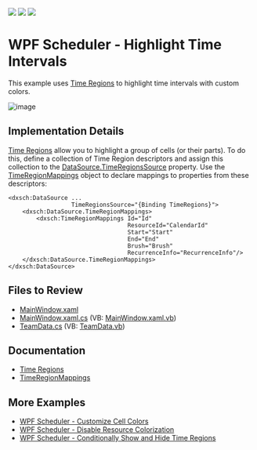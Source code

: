 <!-- default badges list -->
![](https://img.shields.io/endpoint?url=https://codecentral.devexpress.com/api/v1/VersionRange/128655744/19.2.2%2B)
[![](https://img.shields.io/badge/Open_in_DevExpress_Support_Center-FF7200?style=flat-square&logo=DevExpress&logoColor=white)](https://supportcenter.devexpress.com/ticket/details/T590114)
[![](https://img.shields.io/badge/📖_How_to_use_DevExpress_Examples-e9f6fc?style=flat-square)](https://docs.devexpress.com/GeneralInformation/403183)
<!-- default badges end -->

# WPF Scheduler - Highlight Time Intervals

This example uses [Time Regions](https://docs.devexpress.com/WPF/401378/controls-and-libraries/scheduler/time-regions) to highlight time intervals with custom colors.

![image](./media/f1fbb0a1-dcae-4756-8b80-da96524b9ca6.png)

## Implementation Details

[Time Regions](https://docs.devexpress.com/WPF/401378/controls-and-libraries/scheduler/time-regions) allow you to highlight a group of cells (or their parts). To do this, define a collection of Time Region descriptors and assign this collection to the [DataSource.TimeRegionsSource](https://docs.devexpress.com/WPF/DevExpress.Xpf.Scheduling.DataSource.TimeRegionsSource) property. Use the [TimeRegionMappings](https://docs.devexpress.com/WPF/DevExpress.Xpf.Scheduling.TimeRegionMappings) object to declare mappings to properties from these descriptors:

```xaml
<dxsch:DataSource ...
                  TimeRegionsSource="{Binding TimeRegions}">
    <dxsch:DataSource.TimeRegionMappings>
        <dxsch:TimeRegionMappings Id="Id" 
                                  ResourceId="CalendarId"
                                  Start="Start"
                                  End="End"
                                  Brush="Brush"
                                  RecurrenceInfo="RecurrenceInfo"/>
    </dxsch:DataSource.TimeRegionMappings>
</dxsch:DataSource>
```

## Files to Review

* [MainWindow.xaml](./CS/SchedulerCellTemplate/MainWindow.xaml)
* [MainWindow.xaml.cs](./CS/SchedulerCellTemplate/MainWindow.xaml.cs) (VB: [MainWindow.xaml.vb](./VB/SchedulerCellTemplate/MainWindow.xaml.vb))
* [TeamData.cs](./CS/SchedulerCellTemplate/TeamData.cs) (VB: [TeamData.vb](./VB/SchedulerCellTemplate/TeamData.vb))

## Documentation

* [Time Regions](https://docs.devexpress.com/WPF/401378/controls-and-libraries/scheduler/time-regions)
* [TimeRegionMappings](https://docs.devexpress.com/WPF/DevExpress.Xpf.Scheduling.TimeRegionMappings)

## More Examples

* [WPF Scheduler - Customize Cell Colors](https://github.com/DevExpress-Examples/wpf-scheduler-customize-cell-colors)
* [WPF Scheduler - Disable Resource Colorization](https://github.com/DevExpress-Examples/wpf-scheduler-disable-resource-colorization)
* [WPF Scheduler - Conditionally Show and Hide Time Regions](https://github.com/DevExpress-Examples/how-to-conditionally-show-and-hide-time-regions-in-scheduler-control)

